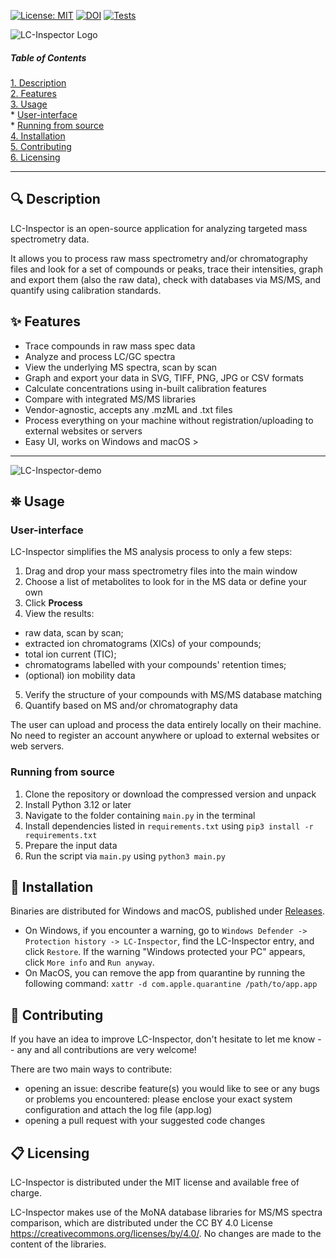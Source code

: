 [![License: MIT](https://img.shields.io/badge/License-MIT_License-green)](https://mit-license.org/)
[![DOI](https://zenodo.org/badge/DOI/10.5281/zenodo.13990448.svg)](https://doi.org/10.5281/zenodo.13990448)
[![Tests](https://github.com/MateuszFido/LC-Inspector/actions/workflows/ci.yml/badge.svg)](https://github.com/MateuszFido/LC-Inspector/actions/workflows/ci.yml)

![LC-Inspector Logo](https://github.com/MateuszFido/LC-Inspector/blob/gui-redesign/resources/logo.png?raw=true)


##### Table of Contents  
[1. Description](#description)  
[2. Features](#features)   
[3. Usage](#usage)  
    * [User-interface](#user-interface)  
    * [Running from source](#running-from-source)  
[4. Installation](#installation)  
[5. Contributing](#contributing)  
[6. Licensing](#licensing)


***

<a name="description"/>

## 🔍 Description  
LC-Inspector is an open-source application for analyzing targeted mass spectrometry data. 

It allows you to process raw mass spectrometry and/or chromatography files and look for a set of compounds or peaks, trace their intensities, graph and export them (also the raw data), check with databases via MS/MS, and quantify using calibration standards.

<a name="features"/>

## ✨ Features
* Trace compounds in raw mass spec data
* Analyze and process LC/GC spectra 
* View the underlying MS spectra, scan by scan
* Graph and export your data in SVG, TIFF, PNG, JPG or CSV formats 
* Calculate concentrations using in-built calibration features 
* Compare with integrated MS/MS libraries 
* Vendor-agnostic, accepts any .mzML and .txt files 
* Process everything on your machine without registration/uploading to external websites or servers
* Easy UI, works on Windows and macOS > 
***

![LC-Inspector-demo](https://github.com/user-attachments/assets/c17d30d3-6bea-4692-ad7d-6d9d82322201)



## ⛯ Usage

### User-interface

LC-Inspector simplifies the MS analysis process to only a few steps: 

1. Drag and drop your mass spectrometry files into the main window 
2. Choose a list of metabolites to look for in the MS data or define your own 
3. Click **Process** 
4. View the results: 
* raw data, scan by scan;
* extracted ion chromatograms (XICs) of your compounds;
* total ion current (TIC);
* chromatograms labelled with your compounds' retention times;
* (optional) ion mobility data

5. Verify the structure of your compounds with MS/MS database matching
6. Quantify based on MS and/or chromatography data

The user can upload and process the data entirely locally on their machine. No need to register an account anywhere or upload to external websites or web servers.

### Running from source 

1.  Clone the repository or download the compressed version and unpack
2.  Install Python 3.12 or later
3.  Navigate to the folder containing `main.py` in the terminal
4.  Install dependencies listed in `requirements.txt` using `pip3 install -r requirements.txt`
5.  Prepare the input data
6.  Run the script via `main.py` using `python3 main.py`

## 💽 Installation 

Binaries are distributed for Windows and macOS, published under [Releases](https://github.com/MateuszFido/LC-Inspector/releases).

*   On Windows, if you encounter a warning, go to `Windows Defender -> Protection history -> LC-Inspector`, find the LC-Inspector entry, and click `Restore`. If the warning "Windows protected your PC" appears, click `More info` and `Run anyway`.
*   On MacOS, you can remove the app from quarantine by running the following command: `xattr -d com.apple.quarantine /path/to/app.app`

## 🙋 Contributing

If you have an idea to improve LC-Inspector, don't hesitate to let me know -- any and all contributions are very welcome! 

There are two main ways to contribute: 
* opening an issue: describe feature(s) you would like to see or any bugs or problems you encountered: please enclose your exact system configuration and attach the log file (app.log) 
* opening a pull request with your suggested code changes 

## 📋 Licensing 

LC-Inspector is distributed under the MIT license and available free of charge. 

LC-Inspector makes use of the MoNA database libraries for MS/MS spectra comparison, which are distributed under the CC BY 4.0 License <https://creativecommons.org/licenses/by/4.0/>. No changes are made to the content of the libraries.
